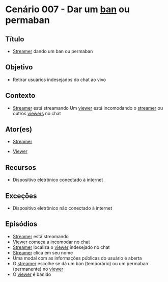 # Cenário 007 - Dar um [ban](Ban) ou permaban

## Título
* [Streamer](L%C3%A9xico-Streamer)
 dando um ban ou permaban

## Objetivo
* Retirar usuários indesejados do chat ao vivo

## Contexto
* [Streamer](L%C3%A9xico-Streamer)
 está streamando
Um [viewer](Viewer) está incomodando o [streamer](L%C3%A9xico-Streamer)
 ou outros [viewers](Viewer) no chat

## Ator(es)
* [Streamer](L%C3%A9xico-Streamer)

* [Viewer](Viewer)

## Recursos
* Dispositivo eletrônico conectado à internet

## Exceções
* Dispositivo eletrônico não conectado à internet

## Episódios
* [Streamer](L%C3%A9xico-Streamer)
 está streamando
* [Viewer](Viewer) começa a incomodar no chat
* [Streamer](L%C3%A9xico-Streamer)
 localiza o [viewer](Viewer) indesejado no chat
* [Streamer](L%C3%A9xico-Streamer)
 clica em seu nome
* Uma modal com as informações públicas do usuário é aberta
* O [streamer](L%C3%A9xico-Streamer)
 escolhe se dá um ban (temporário) ou um permaban (permanente) no [viewer](Viewer)
* O [viewer](Viewer) é banido
